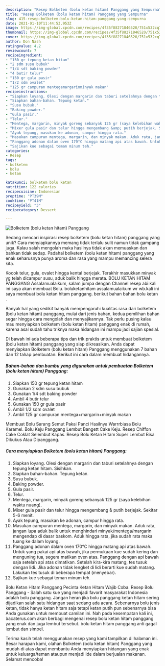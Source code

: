 ```yaml
---
description: "Resep Bolketem (bolu ketan hitam) Panggang yang Sempurna"
title: "Resep Bolketem (bolu ketan hitam) Panggang yang Sempurna"
slug: 415-resep-bolketem-bolu-ketan-hitam-panggang-yang-sempurna
date: 2021-01-10T11:44:53.953Z
image: https://img-global.cpcdn.com/recipes/4f35f88271846520/751x532cq70/bolketem-bolu-ketan-hitam-panggang-foto-resep-utama.jpg
thumbnail: https://img-global.cpcdn.com/recipes/4f35f88271846520/751x532cq70/bolketem-bolu-ketan-hitam-panggang-foto-resep-utama.jpg
cover: https://img-global.cpcdn.com/recipes/4f35f88271846520/751x532cq70/bolketem-bolu-ketan-hitam-panggang-foto-resep-utama.jpg
author: Don Nash
ratingvalue: 4.2
reviewcount: 7
recipeingredient:
- "150 gr tepung ketan hitam"
- "2 sdm susu bubuk"
- "1/4 sdt baking powder"
- "4 butir telur"
- "150 gr gula pasir"
- "1/2 sdm ovalet"
- "125 gr campuran mentegamargarinminyak makan"
recipeinstructions:
- "Siapkan loyang. Olesi dengan margarin dan taburi setelahnya dengan tepung ketan hitam. Sisihkan."
- "Siapkan bahan-bahan. Tepung ketan."
- "Susu bubuk."
- "Baking powder."
- "Gula pasir."
- "Telur."
- "Mentega, margarin, minyak goreng sebanyak 125 gr (saya kelebihan waktu nuang)."
- "Mixer gula pasir dan telur hingga mengembang &amp; putih berjejak. Sekitar 5-6 menit."
- "Ayak tepung, masukan ke adonan, campur hingga rata."
- "Masukan campuran mentega, margarin, dan minyak makan. Aduk rata, jangan lupa aduk balik untuk menghindari minyak/mentega/margarin mengendap di dasar baskom. Aduk hingga rata, jika sudah rata maka tuang ke dalam loyang."
- "Panggang adonan dalam oven 170°C hingga matang api atas bawah. Untuk yang pakai api atas bawah, jika permukaan kue sudah kering dan menguning tua, segera matikan oven atas. Panggang dengan api bawah saja setelah api atas dimatikan. Setelah kira-kira matang, tes tusuk dengan lidi. Jika adonan tidak lengket di lidi berarti kue sudah matang. Lakukan tes tusuk di beberapa tempat (menyebar)."
- "Sajikan kue sebagai teman minum teh."
categories:
- Resep
tags:
- bolketem
- bolu
- ketan

katakunci: bolketem bolu ketan 
nutrition: 122 calories
recipecuisine: Indonesian
preptime: "PT39M"
cooktime: "PT41M"
recipeyield: "3"
recipecategory: Dessert

---
```



![Bolketem (bolu ketan hitam) Panggang](https://img-global.cpcdn.com/recipes/4f35f88271846520/751x532cq70/bolketem-bolu-ketan-hitam-panggang-foto-resep-utama.jpg)

Sedang mencari inspirasi resep bolketem (bolu ketan hitam) panggang yang unik? Cara menyiapkannya memang tidak terlalu sulit namun tidak gampang juga. Kalau salah mengolah maka hasilnya tidak akan memuaskan dan bahkan tidak sedap. Padahal bolketem (bolu ketan hitam) panggang yang enak seharusnya punya aroma dan rasa yang mampu memancing selera kita.

Kocok telur, gula, ovalet hingga kental berjejak. Terakhir masukkan minyak yg telah dicampur susu, aduk balik hingga merata. BOLU KETAN HITAM PANGGANG Assalamualaikum, salam jumpa dengan Channel resep abi kali ini saya akan membuat Bolu. boluketanhitam assalamualaikum wr wb.kali ini saya membuat bolu ketan hitam panggang. berikut bahan bahan bolu ketan .

Banyak hal yang sedikit banyak mempengaruhi kualitas rasa dari bolketem (bolu ketan hitam) panggang, mulai dari jenis bahan, kedua pemilihan bahan segar hingga cara mengolah dan menyajikannya. Tak perlu pusing kalau mau menyiapkan bolketem (bolu ketan hitam) panggang enak di rumah, karena asal sudah tahu triknya maka hidangan ini mampu jadi sajian spesial.


Di bawah ini ada beberapa tips dan trik praktis untuk membuat bolketem (bolu ketan hitam) panggang yang siap dikreasikan. Anda dapat menyiapkan Bolketem (bolu ketan hitam) Panggang menggunakan 7 bahan dan 12 tahap pembuatan. Berikut ini cara dalam membuat hidangannya.

<!--inarticleads1-->

##### Bahan-bahan dan bumbu yang digunakan untuk pembuatan Bolketem (bolu ketan hitam) Panggang:

1. Siapkan 150 gr tepung ketan hitam
1. Gunakan 2 sdm susu bubuk
1. Gunakan 1/4 sdt baking powder
1. Ambil 4 butir telur
1. Gunakan 150 gr gula pasir
1. Ambil 1/2 sdm ovalet
1. Ambil 125 gr campuran mentega+margarin+minyak makan


Membuat Bolu Sarang Semut Pakai Panci Hasilnya Warrrbiasa Bolu Karamel. Bolu Keju Panggang Lembut Bangett Cake Keju. Resep Chiffon Cake Coklat Selembut Kapas. Resep Bolu Ketan Hitam Super Lembut Bisa Dikukus Atau Dipanggang. 

<!--inarticleads2-->

##### Cara menyiapkan Bolketem (bolu ketan hitam) Panggang:

1. Siapkan loyang. Olesi dengan margarin dan taburi setelahnya dengan tepung ketan hitam. Sisihkan.
1. Siapkan bahan-bahan. Tepung ketan.
1. Susu bubuk.
1. Baking powder.
1. Gula pasir.
1. Telur.
1. Mentega, margarin, minyak goreng sebanyak 125 gr (saya kelebihan waktu nuang).
1. Mixer gula pasir dan telur hingga mengembang &amp; putih berjejak. Sekitar 5-6 menit.
1. Ayak tepung, masukan ke adonan, campur hingga rata.
1. Masukan campuran mentega, margarin, dan minyak makan. Aduk rata, jangan lupa aduk balik untuk menghindari minyak/mentega/margarin mengendap di dasar baskom. Aduk hingga rata, jika sudah rata maka tuang ke dalam loyang.
1. Panggang adonan dalam oven 170°C hingga matang api atas bawah. Untuk yang pakai api atas bawah, jika permukaan kue sudah kering dan menguning tua, segera matikan oven atas. Panggang dengan api bawah saja setelah api atas dimatikan. Setelah kira-kira matang, tes tusuk dengan lidi. Jika adonan tidak lengket di lidi berarti kue sudah matang. Lakukan tes tusuk di beberapa tempat (menyebar).
1. Sajikan kue sebagai teman minum teh.


Bolu Ketan Hitam Panggang Pecinta Ketan Hitam Wajib Coba. Resep Bolu Panggang - Salah satu kue yang menjadi favorit masyarakat Indonesia adalah bolu panggang. Jangan heran jika bolu panggang ketan hitam sering dijadikan salah satu hidangan saat sedang ada acara. Sebenarnya bolu jenis ketan, tidak hanya ketan hitam saja tetapi ketan putih pun sebenarnya bisa Anda gunakan untuk membuat camilan ini. Nah pada kesempatan kali ini, bacaterus.com akan berbagi mengenai resep bolu ketan hitam panggang yang enak dan juga lembut tersebut. bolu ketan hitam panggang anti gagal lembut dan simpel. 

Terima kasih telah menggunakan resep yang kami tampilkan di halaman ini. Besar harapan kami, olahan Bolketem (bolu ketan hitam) Panggang yang mudah di atas dapat membantu Anda menyiapkan hidangan yang enak untuk keluarga/teman ataupun menjadi ide dalam berjualan makanan. Selamat mencoba!
